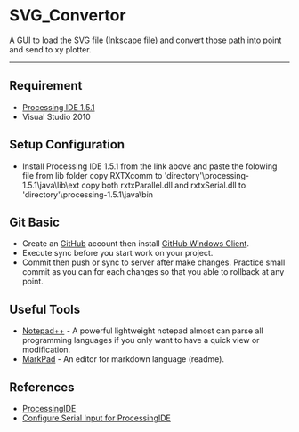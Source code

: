 SVG_Convertor
=============
A GUI to load the SVG file (Inkscape file) and convert those path into point and send to xy plotter.

-----------------------------------------------------------------

Requirement
-----------
- [Processing IDE 1.5.1](http://processing.googlecode.com/files/processing-1.5.1-windows.zip)
- Visual Studio 2010


Setup Configuration
-------------------
- Install Processing IDE 1.5.1 from the link above and paste the folowing file from lib folder 
	copy RXTXcomm  to 'directory'\processing-1.5.1\java\lib\ext
	copy both rxtxParallel.dll and rxtxSerial.dll to  'directory'\processing-1.5.1\java\bin


Git Basic
---------
- Create an [GitHub](https://github.com/) account then install [GitHub Windows Client](http://windows.github.com/).
- Execute sync before you start work on your project.
- Commit then push or sync to server after make changes. Practice small commit as you can for each changes so that you able to rollback at any point.


Useful Tools
-------------
- [Notepad++](http://notepad-plus-plus.org/) - A powerful lightweight  notepad almost can parse all programming languages if you only want to have a quick view or modification.
- [MarkPad](http://code52.org/DownmarkerWPF/) - An editor for markdown language (readme).


References
------------
- [ProcessingIDE](http://processing.org/)
- [Configure Serial Input for ProcessingIDE](http://forum.processing.org/topic/how-do-i-install-rxtx-2-2pre1-jar-on-windows-7#25080000000981023)